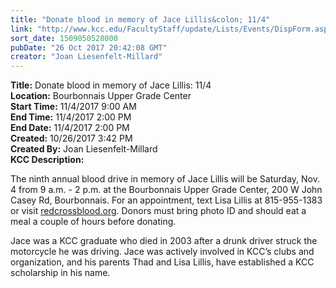 ```yaml
---
title: "Donate blood in memory of Jace Lillis&colon; 11/4"
link: "http://www.kcc.edu/FacultyStaff/update/Lists/Events/DispForm.aspx?ID=1017"
sort_date: 1509050528000
pubDate: "26 Oct 2017 20:42:08 GMT"
creator: "Joan Liesenfelt-Millard"
---
```


<div><b>Title:</b> Donate blood in memory of Jace Lillis: 11/4</div>
<div><b>Location:</b> Bourbonnais Upper Grade Center</div>
<div><b>Start Time:</b> 11/4/2017 9:00 AM</div>
<div><b>End Time:</b> 11/4/2017 2:00 PM</div>
<div><b>End Date:</b> 11/4/2017 2:00 PM</div>
<div><b>Created:</b> 10/26/2017 3:42 PM</div>
<div><b>Created By:</b> Joan Liesenfelt-Millard</div>
<div><b>KCC Description:</b> <div class="ExternalClass335836829DCA4D82841600DD79D842C1"><p>​The ninth annual blood drive in memory of Jace Lillis will be Saturday, Nov. 4 from 9 a.m. - 2 p.m. at the Bourbonnais Upper Grade Center, 200 W John Casey Rd, Bourbonnais. For an appointment, text Lisa Lillis at 815-955-1383 or visit <a href="http://www.redcrossblood.org/">redcrossblood.org</a>. Donors must bring photo ID and should eat a meal a couple of hours before donating.</p>
<p>Jace was a KCC graduate who died in 2003 after a drunk driver struck the motorcycle he was driving. Jace was actively involved in KCC’s clubs and organization, and his parents Thad and Lisa Lillis, have established a KCC scholarship in his name.</p></div></div>
